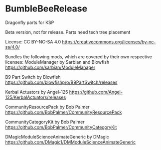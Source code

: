# BumbleBeeRelease
Dragonfly parts for KSP

Beta version, not for release. Parts need tech tree placement

License: CC BY-NC-SA 4.0 https://creativecommons.org/licenses/by-nc-sa/4.0/

Bundles the following mods, which are covered by their own respective licenses:
ModuleManager by Sarbian and Blowfish https://github.com/sarbian/ModuleManager

B9 Part Switch by Blowfish https://github.com/blowfishpro/B9PartSwitch/releases

Kerbal Actuators by Angel-125 https://github.com/Angel-125/KerbalActuators/releases

CommunityResourcePack by Bob Palmer https://github.com/BobPalmer/CommunityResourcePack

CommunityCategoryKit by Bob Palmer https://github.com/BobPalmer/CommunityCategoryKit

DMagicModuleScienceAnimateGeneric by DMagic https://github.com/DMagic1/DMModuleScienceAnimateGeneric
